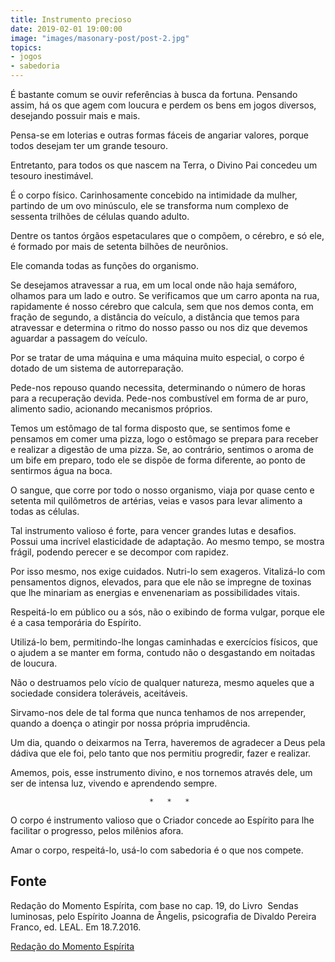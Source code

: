 ```yaml
---
title: Instrumento precioso
date: 2019-02-01 19:00:00
image: "images/masonary-post/post-2.jpg"
topics: 
- jogos
- sabedoria
---
```


É bastante comum se ouvir referências à busca da fortuna. Pensando assim, há os
que agem com loucura e perdem os bens em jogos diversos, desejando possuir mais
e mais.

Pensa-se em loterias e outras formas fáceis de angariar valores, porque todos
desejam ter um grande tesouro.

Entretanto, para todos os que nascem na Terra, o Divino Pai concedeu um tesouro
inestimável.

É o corpo físico. Carinhosamente concebido na intimidade da mulher, partindo de
um ovo minúsculo, ele se transforma num complexo de sessenta trilhões de
células quando adulto.

Dentre os tantos órgãos espetaculares que o compõem, o cérebro, e só ele, é
formado por mais de setenta bilhões de neurônios.

Ele comanda todas as funções do organismo.

Se desejamos atravessar a rua, em um local onde não haja semáforo, olhamos para
um lado e outro. Se verificamos que um carro aponta na rua, rapidamente é nosso
cérebro que calcula, sem que nos demos conta, em fração de segundo, a distância
do veículo, a distância que temos para atravessar e determina o ritmo do nosso
passo ou nos diz que devemos aguardar a passagem do veículo.

Por se tratar de uma máquina e uma máquina muito especial, o corpo é dotado de
um sistema de autorreparação.

Pede-nos repouso quando necessita, determinando o número de horas para a
recuperação devida. Pede-nos combustível em forma de ar puro, alimento sadio,
acionando mecanismos próprios.

Temos um estômago de tal forma disposto que, se sentimos fome e pensamos em
comer uma pizza, logo o estômago se prepara para receber e realizar a digestão
de uma pizza. Se, ao contrário, sentimos o aroma de um bife em preparo, todo
ele se dispõe de forma diferente, ao ponto de sentirmos água na boca.

O sangue, que corre por todo o nosso organismo, viaja por quase cento e setenta
mil quilômetros de artérias, veias e vasos para levar alimento a todas as
células.

Tal instrumento valioso é forte, para vencer grandes lutas e desafios. Possui
uma incrível elasticidade de adaptação. Ao mesmo tempo, se mostra frágil,
podendo perecer e se decompor com rapidez.

Por isso mesmo, nos exige cuidados. Nutri-lo sem exageros. Vitalizá-lo com
pensamentos dignos, elevados, para que ele não se impregne de toxinas que lhe
minariam as energias e envenenariam as possibilidades vitais.

Respeitá-lo em público ou a sós, não o exibindo de forma vulgar, porque ele é a
casa temporária do Espírito.

Utilizá-lo bem, permitindo-lhe longas caminhadas e exercícios físicos, que o
ajudem a se manter em forma, contudo não o desgastando em noitadas de loucura.

Não o destruamos pelo vício de qualquer natureza, mesmo aqueles que a sociedade
considera toleráveis, aceitáveis.

Sirvamo-nos dele de tal forma que nunca tenhamos de nos arrepender, quando a
doença o atingir por nossa própria imprudência.

Um dia, quando o deixarmos na Terra, haveremos de agradecer a Deus pela dádiva
que ele foi, pelo tanto que nos permitiu progredir, fazer e realizar.

Amemos, pois, esse instrumento divino, e nos tornemos através dele, um ser de
intensa luz, vivendo e aprendendo sempre.

                                   *   *   *

O corpo é instrumento valioso que o Criador concede ao Espírito para lhe
facilitar o progresso, pelos milênios afora.

Amar o corpo, respeitá-lo, usá-lo com sabedoria é o que nos compete.

## Fonte
Redação do Momento Espírita, com base no cap. 19, do
Livro  Sendas luminosas, pelo Espírito Joanna de Ângelis,
psicografia de Divaldo Pereira Franco, ed. LEAL.
Em 18.7.2016.


[Redação do Momento Espírita](http://www.momento.com.br/pt/ler_texto.php?id=4846)
